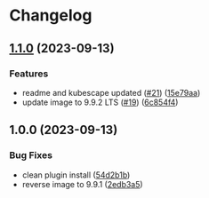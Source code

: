 # Changelog

## [1.1.0](https://github.com/almacareer/dex-sonarQube--k8s/compare/v1.0.0...v1.1.0) (2023-09-13)


### Features

* readme and kubescape updated ([#21](https://github.com/almacareer/dex-sonarQube--k8s/issues/21)) ([15e79aa](https://github.com/almacareer/dex-sonarQube--k8s/commit/15e79aa2327afbc487861478d38f804244830469))
* update image to 9.9.2 LTS ([#19](https://github.com/almacareer/dex-sonarQube--k8s/issues/19)) ([6c854f4](https://github.com/almacareer/dex-sonarQube--k8s/commit/6c854f4d789c2186342d3d8e5554eca0657fe89b))

## 1.0.0 (2023-09-13)


### Bug Fixes

* clean plugin install ([54d2b1b](https://github.com/almacareer/dex-sonarQube--k8s/commit/54d2b1b8da5de9ee1d92bc07de79bed2c42647fc))
* reverse image to 9.9.1 ([2edb3a5](https://github.com/almacareer/dex-sonarQube--k8s/commit/2edb3a501eaa7c3cfb901163297f1634023b3958))
